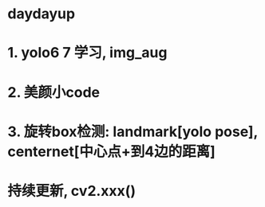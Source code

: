 # daydayup
# 1. yolo6 7 学习, img_aug
# 2. 美颜小code
# 3. 旋转box检测: landmark[yolo pose], centernet[中心点+到4边的距离]
# 持续更新, cv2.xxx()

